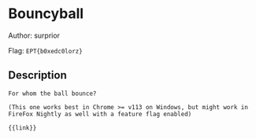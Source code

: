 # Bouncyball
Author: surprior

Flag: `EPT{b0xedc0lorz}`
## Description
```
For whom the ball bounce?

(This one works best in Chrome >= v113 on Windows, but might work in FireFox Nightly as well with a feature flag enabled)

{{link}}
```

